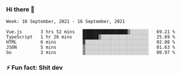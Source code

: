 ### Hi there 👋
<!--START_SECTION:waka-->
```text
Week: 10 September, 2021 - 16 September, 2021

Vue.js       3 hrs 52 mins   █████████████████▒░░░░░░░   69.21 % 
TypeScript   1 hr 26 mins    ██████▒░░░░░░░░░░░░░░░░░░   25.69 % 
HTML         6 mins          ▓░░░░░░░░░░░░░░░░░░░░░░░░   02.08 % 
JSON         5 mins          ▒░░░░░░░░░░░░░░░░░░░░░░░░   01.63 % 
Go           3 mins          ▒░░░░░░░░░░░░░░░░░░░░░░░░   00.97 % 
```
<!--END_SECTION:waka-->
<!--
**TG4LAaron/TG4LAaron** is a ✨ _special_ ✨ repository because its `README.md` (this file) appears on your GitHub profile.

Here are some ideas to get you started:

- 🔭 I’m currently working on ...
- 🌱 I’m currently learning ...
- 👯 I’m looking to collaborate on ...
- 🤔 I’m looking for help with ...
- 💬 Ask me about ...
- 📫 How to reach me: ...
- 😄 Pronouns: ...
- ⚡ Fun fact: ...
-->
### ⚡ Fun fact: Shit dev
